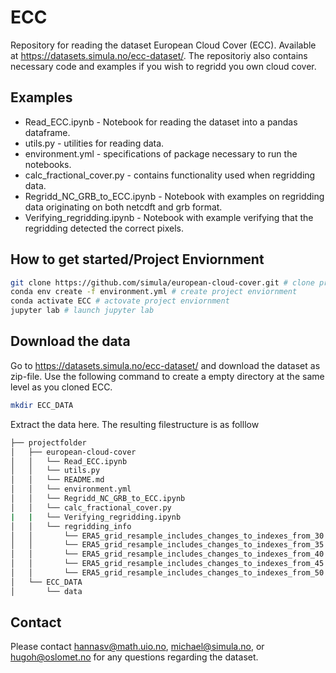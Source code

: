# ECC
Repository for reading the dataset European Cloud Cover (ECC). Available at https://datasets.simula.no/ecc-dataset/. The repositoriy also contains necessary code and examples if you wish to regridd you own cloud cover. 

## Examples 
* Read_ECC.ipynb - Notebook for reading the dataset into a pandas dataframe.
* utils.py - utilities for reading data.
* environment.yml - specifications of package necessary to run the notebooks.
* calc_fractional_cover.py - contains functionality used when regridding data.
* Regridd_NC_GRB_to_ECC.ipynb - Notebook with examples on regridding data originating on both netcdft and grb format. 
* Verifying_regridding.ipynb - Notebook with example verifying that the regridding detected the correct pixels.


## How to get started/Project Enviornment
```bash
git clone https://github.com/simula/european-cloud-cover.git # clone project
conda env create -f environment.yml # create project enviornment 
conda activate ECC # actovate project enviornment
jupyter lab # launch jupyter lab
``` 
## Download the data 
Go to https://datasets.simula.no/ecc-dataset/ and download the dataset as zip-file. Use the following command to create a empty directory at the same level as you cloned ECC. 
```bash
mkdir ECC_DATA
``` 
Extract the data here. The resulting filestructure is as folllow
```bash
├── projectfolder
│   ├── european-cloud-cover
│   │   └── Read_ECC.ipynb
│   │   └── utils.py
│   │   └── README.md
│   │   └── environment.yml
│   │   └── Regridd_NC_GRB_to_ECC.ipynb
│   │   └── calc_fractional_cover.py
|   |   └── Verifying_regridding.ipynb
│   │   └── regridding_info
│   │       └── ERA5_grid_resample_includes_changes_to_indexes_from_30.0_35.0.json
│   │       └── ERA5_grid_resample_includes_changes_to_indexes_from_35.0_40.0.json
│   │       └── ERA5_grid_resample_includes_changes_to_indexes_from_40.0_45.0.json
│   │       └── ERA5_grid_resample_includes_changes_to_indexes_from_45.0_50.0.json
│   │       └── ERA5_grid_resample_includes_changes_to_indexes_from_50.0_55.0.json
│   └── ECC_DATA
│       └── data

```

## Contact
Please contact hannasv@math.uio.no, michael@simula.no, or hugoh@oslomet.no for any questions regarding the dataset.
